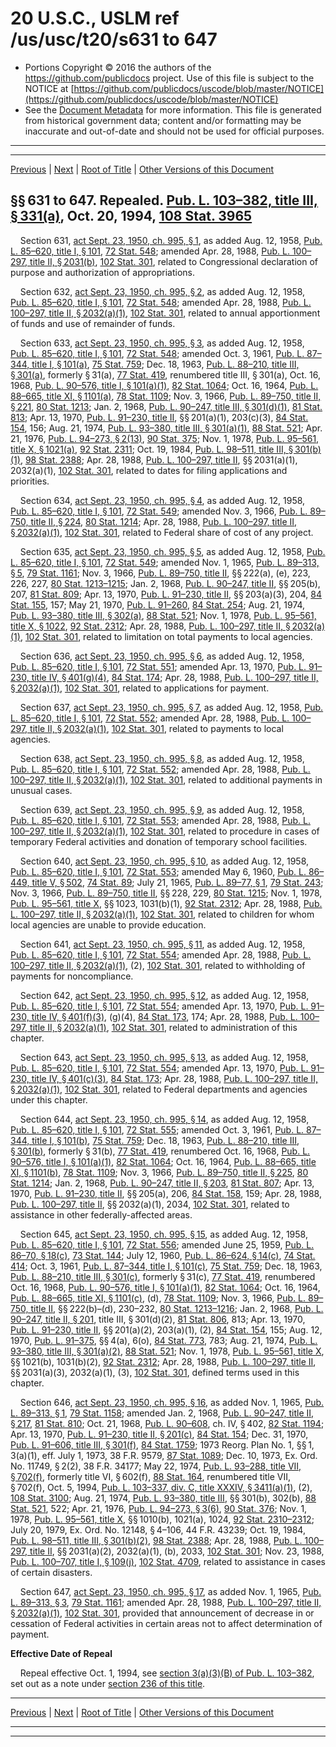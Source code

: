 ---
---

# 20 U.S.C., USLM ref /us/usc/t20/s631 to 647

* Portions Copyright © 2016 the authors of the https://github.com/publicdocs project.
  Use of this file is subject to the NOTICE at [https://github.com/publicdocs/uscode/blob/master/NOTICE](https://github.com/publicdocs/uscode/blob/master/NOTICE)
* See the [Document Metadata](././../../../..//README.md) for more information.
  This file is generated from historical government data; content and/or formatting may be inaccurate and out-of-date and should not be used for official purposes.

----------
----------

[Previous](./../../../..//us/usc/t20/ch19/m__us_usc_t20_ch19.md) | [Next](./../../../..//us/usc/t20/ch20/m__us_usc_t20_ch20.md) | [Root of Title](./../../../../) | [Other Versions of this Document](https://publicdocs.github.io/go/links?ns=uslm&ref=%2Fus%2Fusc%2Ft20%2Fs631+to+647)

## §§ 631 to 647. Repealed. [Pub. L. 103–382, title III, § 331(a)][/us/pl/103/382/s331/a], Oct. 20, 1994, [108 Stat. 3965][/us/stat/108/3965]

    Section 631, [act Sept. 23, 1950, ch. 995, § 1][/us/act/1950-09-23/ch995/s1], as added Aug. 12, 1958, [Pub. L. 85–620, title I, § 101][/us/pl/85/620/s101], [72 Stat. 548][/us/stat/72/548]; amended Apr. 28, 1988, [Pub. L. 100–297, title II, § 2031(b)][/us/pl/100/297/s2031/b], [102 Stat. 301][/us/stat/102/301], related to Congressional declaration of purpose and authorization of appropriations.

    Section 632, [act Sept. 23, 1950, ch. 995, § 2][/us/act/1950-09-23/ch995/s2], as added Aug. 12, 1958, [Pub. L. 85–620, title I, § 101][/us/pl/85/620/s101], [72 Stat. 548][/us/stat/72/548]; amended Apr. 28, 1988, [Pub. L. 100–297, title II, § 2032(a)(1)][/us/pl/100/297/s2032/a/1], [102 Stat. 301][/us/stat/102/301], related to annual apportionment of funds and use of remainder of funds.

    Section 633, [act Sept. 23, 1950, ch. 995, § 3][/us/act/1950-09-23/ch995/s3], as added Aug. 12, 1958, [Pub. L. 85–620, title I, § 101][/us/pl/85/620/s101], [72 Stat. 548][/us/stat/72/548]; amended Oct. 3, 1961, [Pub. L. 87–344, title I, § 101(a)][/us/pl/87/344/s101/a], [75 Stat. 759][/us/stat/75/759]; Dec. 18, 1963, [Pub. L. 88–210, title III, § 301(a)][/us/pl/88/210/s301/a], formerly § 31(a), [77 Stat. 419][/us/stat/77/419], renumbered title III, § 301(a), Oct. 16, 1968, [Pub. L. 90–576, title I, § 101(a)(1)][/us/pl/90/576/s101/a/1], [82 Stat. 1064][/us/stat/82/1064]; Oct. 16, 1964, [Pub. L. 88–665, title XI, § 1101(a)][/us/pl/88/665/s1101/a], [78 Stat. 1109][/us/stat/78/1109]; Nov. 3, 1966, [Pub. L. 89–750, title II, § 221][/us/pl/89/750/s221], [80 Stat. 1213][/us/stat/80/1213]; Jan. 2, 1968, [Pub. L. 90–247, title III, § 301(d)(1)][/us/pl/90/247/s301/d/1], [81 Stat. 813][/us/stat/81/813]; Apr. 13, 1970, [Pub. L. 91–230, title II][/us/pl/91/230], §§ 201(a)(1), 203(c)(3), [84 Stat. 154][/us/stat/84/154], 156; Aug. 21, 1974, [Pub. L. 93–380, title III, § 301(a)(1)][/us/pl/93/380/s301/a/1], [88 Stat. 521][/us/stat/88/521]; Apr. 21, 1976, [Pub. L. 94–273, § 2(13)][/us/pl/94/273/s2/13], [90 Stat. 375][/us/stat/90/375]; Nov. 1, 1978, [Pub. L. 95–561, title X, § 1021(a)][/us/pl/95/561/s1021/a], [92 Stat. 2311][/us/stat/92/2311]; Oct. 19, 1984, [Pub. L. 98–511, title III, § 301(b)(1)][/us/pl/98/511/s301/b/1], [98 Stat. 2388][/us/stat/98/2388]; Apr. 28, 1988, [Pub. L. 100–297, title II][/us/pl/100/297], §§ 2031(a)(1), 2032(a)(1), [102 Stat. 301][/us/stat/102/301], related to dates for filing applications and priorities.

    Section 634, [act Sept. 23, 1950, ch. 995, § 4][/us/act/1950-09-23/ch995/s4], as added Aug. 12, 1958, [Pub. L. 85–620, title I, § 101][/us/pl/85/620/s101], [72 Stat. 549][/us/stat/72/549]; amended Nov. 3, 1966, [Pub. L. 89–750, title II, § 224][/us/pl/89/750/s224], [80 Stat. 1214][/us/stat/80/1214]; Apr. 28, 1988, [Pub. L. 100–297, title II, § 2032(a)(1)][/us/pl/100/297/s2032/a/1], [102 Stat. 301][/us/stat/102/301], related to Federal share of cost of any project.

    Section 635, [act Sept. 23, 1950, ch. 995, § 5][/us/act/1950-09-23/ch995/s5], as added Aug. 12, 1958, [Pub. L. 85–620, title I, § 101][/us/pl/85/620/s101], [72 Stat. 549][/us/stat/72/549]; amended Nov. 1, 1965, [Pub. L. 89–313, § 5][/us/pl/89/313/s5], [79 Stat. 1161][/us/stat/79/1161]; Nov. 3, 1966, [Pub. L. 89–750, title II][/us/pl/89/750], §§ 222(a), (e), 223, 226, 227, [80 Stat. 1213–1215][/us/stat/80/1213-1215]; Jan. 2, 1968, [Pub. L. 90–247, title II][/us/pl/90/247], §§ 205(b), 207, [81 Stat. 809][/us/stat/81/809]; Apr. 13, 1970, [Pub. L. 91–230, title II][/us/pl/91/230], §§ 203(a)(3), 204, [84 Stat. 155][/us/stat/84/155], 157; May 21, 1970, [Pub. L. 91–260][/us/pl/91/260], [84 Stat. 254][/us/stat/84/254]; Aug. 21, 1974, [Pub. L. 93–380, title III, § 302(a)][/us/pl/93/380/s302/a], [88 Stat. 521][/us/stat/88/521]; Nov. 1, 1978, [Pub. L. 95–561, title X, § 1022][/us/pl/95/561/s1022], [92 Stat. 2312][/us/stat/92/2312]; Apr. 28, 1988, [Pub. L. 100–297, title II, § 2032(a)(1)][/us/pl/100/297/s2032/a/1], [102 Stat. 301][/us/stat/102/301], related to limitation on total payments to local agencies.

    Section 636, [act Sept. 23, 1950, ch. 995, § 6][/us/act/1950-09-23/ch995/s6], as added Aug. 12, 1958, [Pub. L. 85–620, title I, § 101][/us/pl/85/620/s101], [72 Stat. 551][/us/stat/72/551]; amended Apr. 13, 1970, [Pub. L. 91–230, title IV, § 401(g)(4)][/us/pl/91/230/s401/g/4], [84 Stat. 174][/us/stat/84/174]; Apr. 28, 1988, [Pub. L. 100–297, title II, § 2032(a)(1)][/us/pl/100/297/s2032/a/1], [102 Stat. 301][/us/stat/102/301], related to applications for payment.

    Section 637, [act Sept. 23, 1950, ch. 995, § 7][/us/act/1950-09-23/ch995/s7], as added Aug. 12, 1958, [Pub. L. 85–620, title I, § 101][/us/pl/85/620/s101], [72 Stat. 552][/us/stat/72/552]; amended Apr. 28, 1988, [Pub. L. 100–297, title II, § 2032(a)(1)][/us/pl/100/297/s2032/a/1], [102 Stat. 301][/us/stat/102/301], related to payments to local agencies.

    Section 638, [act Sept. 23, 1950, ch. 995, § 8][/us/act/1950-09-23/ch995/s8], as added Aug. 12, 1958, [Pub. L. 85–620, title I, § 101][/us/pl/85/620/s101], [72 Stat. 552][/us/stat/72/552]; amended Apr. 28, 1988, [Pub. L. 100–297, title II, § 2032(a)(1)][/us/pl/100/297/s2032/a/1], [102 Stat. 301][/us/stat/102/301], related to additional payments in unusual cases.

    Section 639, [act Sept. 23, 1950, ch. 995, § 9][/us/act/1950-09-23/ch995/s9], as added Aug. 12, 1958, [Pub. L. 85–620, title I, § 101][/us/pl/85/620/s101], [72 Stat. 553][/us/stat/72/553]; amended Apr. 28, 1988, [Pub. L. 100–297, title II, § 2032(a)(1)][/us/pl/100/297/s2032/a/1], [102 Stat. 301][/us/stat/102/301], related to procedure in cases of temporary Federal activities and donation of temporary school facilities.

    Section 640, [act Sept. 23, 1950, ch. 995, § 10][/us/act/1950-09-23/ch995/s10], as added Aug. 12, 1958, [Pub. L. 85–620, title I, § 101][/us/pl/85/620/s101], [72 Stat. 553][/us/stat/72/553]; amended May 6, 1960, [Pub. L. 86–449, title V, § 502][/us/pl/86/449/s502], [74 Stat. 89][/us/stat/74/89]; July 21, 1965, [Pub. L. 89–77, § 1][/us/pl/89/77/s1], [79 Stat. 243][/us/stat/79/243]; Nov. 3, 1966, [Pub. L. 89–750, title II][/us/pl/89/750], §§ 228, 229, [80 Stat. 1215][/us/stat/80/1215]; Nov. 1, 1978, [Pub. L. 95–561, title X][/us/pl/95/561], §§ 1023, 1031(b)(1), [92 Stat. 2312][/us/stat/92/2312]; Apr. 28, 1988, [Pub. L. 100–297, title II, § 2032(a)(1)][/us/pl/100/297/s2032/a/1], [102 Stat. 301][/us/stat/102/301], related to children for whom local agencies are unable to provide education.

    Section 641, [act Sept. 23, 1950, ch. 995, § 11][/us/act/1950-09-23/ch995/s11], as added Aug. 12, 1958, [Pub. L. 85–620, title I, § 101][/us/pl/85/620/s101], [72 Stat. 554][/us/stat/72/554]; amended Apr. 28, 1988, [Pub. L. 100–297, title II, § 2032(a)(1)][/us/pl/100/297/s2032/a/1], (2), [102 Stat. 301][/us/stat/102/301], related to withholding of payments for noncompliance.

    Section 642, [act Sept. 23, 1950, ch. 995, § 12][/us/act/1950-09-23/ch995/s12], as added Aug. 12, 1958, [Pub. L. 85–620, title I, § 101][/us/pl/85/620/s101], [72 Stat. 554][/us/stat/72/554]; amended Apr. 13, 1970, [Pub. L. 91–230, title IV, § 401(f)(3)][/us/pl/91/230/s401/f/3], (g)(4), [84 Stat. 173][/us/stat/84/173], 174; Apr. 28, 1988, [Pub. L. 100–297, title II, § 2032(a)(1)][/us/pl/100/297/s2032/a/1], [102 Stat. 301][/us/stat/102/301], related to administration of this chapter.

    Section 643, [act Sept. 23, 1950, ch. 995, § 13][/us/act/1950-09-23/ch995/s13], as added Aug. 12, 1958, [Pub. L. 85–620, title I, § 101][/us/pl/85/620/s101], [72 Stat. 554][/us/stat/72/554]; amended Apr. 13, 1970, [Pub. L. 91–230, title IV, § 401(c)(3)][/us/pl/91/230/s401/c/3], [84 Stat. 173][/us/stat/84/173]; Apr. 28, 1988, [Pub. L. 100–297, title II, § 2032(a)(1)][/us/pl/100/297/s2032/a/1], [102 Stat. 301][/us/stat/102/301], related to Federal departments and agencies under this chapter.

    Section 644, [act Sept. 23, 1950, ch. 995, § 14][/us/act/1950-09-23/ch995/s14], as added Aug. 12, 1958, [Pub. L. 85–620, title I, § 101][/us/pl/85/620/s101], [72 Stat. 555][/us/stat/72/555]; amended Oct. 3, 1961, [Pub. L. 87–344, title I, § 101(b)][/us/pl/87/344/s101/b], [75 Stat. 759][/us/stat/75/759]; Dec. 18, 1963, [Pub. L. 88–210, title III, § 301(b)][/us/pl/88/210/s301/b], formerly § 31(b), [77 Stat. 419][/us/stat/77/419], renumbered Oct. 16, 1968, [Pub. L. 90–576, title I, § 101(a)(1)][/us/pl/90/576/s101/a/1], [82 Stat. 1064][/us/stat/82/1064]; Oct. 16, 1964, [Pub. L. 88–665, title XI, § 1101(b)][/us/pl/88/665/s1101/b], [78 Stat. 1109][/us/stat/78/1109]; Nov. 3, 1966, [Pub. L. 89–750, title II, § 225][/us/pl/89/750/s225], [80 Stat. 1214][/us/stat/80/1214]; Jan. 2, 1968, [Pub. L. 90–247, title II, § 203][/us/pl/90/247/s203], [81 Stat. 807][/us/stat/81/807]; Apr. 13, 1970, [Pub. L. 91–230, title II][/us/pl/91/230], §§ 205(a), 206, [84 Stat. 158][/us/stat/84/158], 159; Apr. 28, 1988, [Pub. L. 100–297, title II][/us/pl/100/297], §§ 2032(a)(1), 2034, [102 Stat. 301][/us/stat/102/301], related to assistance in other federally-affected areas.

    Section 645, [act Sept. 23, 1950, ch. 995, § 15][/us/act/1950-09-23/ch995/s15], as added Aug. 12, 1958, [Pub. L. 85–620, title I, § 101][/us/pl/85/620/s101], [72 Stat. 556][/us/stat/72/556]; amended June 25, 1959, [Pub. L. 86–70, § 18(c)][/us/pl/86/70/s18/c], [73 Stat. 144][/us/stat/73/144]; July 12, 1960, [Pub. L. 86–624, § 14(c)][/us/pl/86/624/s14/c], [74 Stat. 414][/us/stat/74/414]; Oct. 3, 1961, [Pub. L. 87–344, title I, § 101(c)][/us/pl/87/344/s101/c], [75 Stat. 759][/us/stat/75/759]; Dec. 18, 1963, [Pub. L. 88–210, title III, § 301(c)][/us/pl/88/210/s301/c], formerly § 31(c), [77 Stat. 419][/us/stat/77/419], renumbered Oct. 16, 1968, [Pub. L. 90–576, title I, § 101(a)(1)][/us/pl/90/576/s101/a/1], [82 Stat. 1064][/us/stat/82/1064]; Oct. 16, 1964, [Pub. L. 88–665, title XI, § 1101(c)][/us/pl/88/665/s1101/c], (d), [78 Stat. 1109][/us/stat/78/1109]; Nov. 3, 1966, [Pub. L. 89–750, title II][/us/pl/89/750], §§ 222(b)–(d), 230–232, [80 Stat. 1213–1216][/us/stat/80/1213-1216]; Jan. 2, 1968, [Pub. L. 90–247, title II, § 201][/us/pl/90/247/s201], title III, § 301(d)(2), [81 Stat. 806][/us/stat/81/806], 813; Apr. 13, 1970, [Pub. L. 91–230, title II][/us/pl/91/230], §§ 201(a)(2), 203(a)(1), (2), [84 Stat. 154][/us/stat/84/154], 155; Aug. 12, 1970, [Pub. L. 91–375][/us/pl/91/375], §§ 4(a), 6(o), [84 Stat. 773][/us/stat/84/773], 783; Aug. 21, 1974, [Pub. L. 93–380, title III, § 301(a)(2)][/us/pl/93/380/s301/a/2], [88 Stat. 521][/us/stat/88/521]; Nov. 1, 1978, [Pub. L. 95–561, title X][/us/pl/95/561], §§ 1021(b), 1031(b)(2), [92 Stat. 2312][/us/stat/92/2312]; Apr. 28, 1988, [Pub. L. 100–297, title II][/us/pl/100/297], §§ 2031(a)(3), 2032(a)(1), (3), [102 Stat. 301][/us/stat/102/301], defined terms used in this chapter.

    Section 646, [act Sept. 23, 1950, ch. 995, § 16][/us/act/1950-09-23/ch995/s16], as added Nov. 1, 1965, [Pub. L. 89–313, § 1][/us/pl/89/313/s1], [79 Stat. 1158][/us/stat/79/1158]; amended Jan. 2, 1968, [Pub. L. 90–247, title II, § 217][/us/pl/90/247/s217], [81 Stat. 810][/us/stat/81/810]; Oct. 21, 1968, [Pub. L. 90–608][/us/pl/90/608], ch. IV, § 402, [82 Stat. 1194][/us/stat/82/1194]; Apr. 13, 1970, [Pub. L. 91–230, title II, § 201(c)][/us/pl/91/230/s201/c], [84 Stat. 154][/us/stat/84/154]; Dec. 31, 1970, [Pub. L. 91–606, title III, § 301(f)][/us/pl/91/606/s301/f], [84 Stat. 1759][/us/stat/84/1759]; 1973 Reorg. Plan No. 1, §§ 1, 3(a)(1), eff. July 1, 1973, 38 F.R. 9579, [87 Stat. 1089][/us/stat/87/1089]; Dec. 10, 1973, Ex. Ord. No. 11749, § 2(2), 38 F.R. 34177; May 22, 1974, [Pub. L. 93–288, title VII, § 702(f)][/us/pl/93/288/s702/f], formerly title VI, § 602(f), [88 Stat. 164][/us/stat/88/164], renumbered title VII, § 702(f), Oct. 5, 1994, [Pub. L. 103–337, div. C, title XXXIV, § 3411(a)(1)][/us/pl/103/337/s3411/a/1], (2), [108 Stat. 3100][/us/stat/108/3100]; Aug. 21, 1974, [Pub. L. 93–380, title III][/us/pl/93/380], §§ 301(b), 302(b), [88 Stat. 521][/us/stat/88/521], 522; Apr. 21, 1976, [Pub. L. 94–273, § 3(6)][/us/pl/94/273/s3/6], [90 Stat. 376][/us/stat/90/376]; Nov. 1, 1978, [Pub. L. 95–561, title X][/us/pl/95/561], §§ 1010(b), 1021(a), 1024, [92 Stat. 2310–2312][/us/stat/92/2310-2312]; July 20, 1979, Ex. Ord. No. 12148, § 4–106, 44 F.R. 43239; Oct. 19, 1984, [Pub. L. 98–511, title III, § 301(b)(2)][/us/pl/98/511/s301/b/2], [98 Stat. 2388][/us/stat/98/2388]; Apr. 28, 1988, [Pub. L. 100–297, title II][/us/pl/100/297], §§ 2031(a)(2), 2032(a)(1), (b), 2033, [102 Stat. 301][/us/stat/102/301]; Nov. 23, 1988, [Pub. L. 100–707, title I, § 109(j)][/us/pl/100/707/s109/j], [102 Stat. 4709][/us/stat/102/4709], related to assistance in cases of certain disasters.

    Section 647, [act Sept. 23, 1950, ch. 995, § 17][/us/act/1950-09-23/ch995/s17], as added Nov. 1, 1965, [Pub. L. 89–313, § 3][/us/pl/89/313/s3], [79 Stat. 1161][/us/stat/79/1161]; amended Apr. 28, 1988, [Pub. L. 100–297, title II, § 2032(a)(1)][/us/pl/100/297/s2032/a/1], [102 Stat. 301][/us/stat/102/301], provided that announcement of decrease in or cessation of Federal activities in certain areas not to affect determination of payment.

 __Effective Date of Repeal__ 

    Repeal effective Oct. 1, 1994, see [section 3(a)(3)(B) of Pub. L. 103–382][/us/pl/103/382/s3/a/3/B], set out as a note under [section 236 of this title][/us/usc/t20/s236].

----------

[Previous](./../../../..//us/usc/t20/ch19/m__us_usc_t20_ch19.md) | [Next](./../../../..//us/usc/t20/ch20/m__us_usc_t20_ch20.md) | [Root of Title](./../../../../) | [Other Versions of this Document](https://publicdocs.github.io/go/links?ns=uslm&ref=%2Fus%2Fusc%2Ft20%2Fs631+to+647)

----------
----------

[/us/pl/103/382/s331/a]: https://publicdocs.github.io/go/links?ns=uslm&ref=%2Fus%2Fpl%2F103%2F382%2Fs331%2Fa
[/us/stat/108/3965]: https://publicdocs.github.io/go/links?ns=uslm&ref=%2Fus%2Fstat%2F108%2F3965
[/us/act/1950-09-23/ch995/s1]: https://publicdocs.github.io/go/links?ns=uslm&ref=%2Fus%2Fact%2F1950-09-23%2Fch995%2Fs1
[/us/pl/85/620/s101]: https://publicdocs.github.io/go/links?ns=uslm&ref=%2Fus%2Fpl%2F85%2F620%2Fs101
[/us/stat/72/548]: https://publicdocs.github.io/go/links?ns=uslm&ref=%2Fus%2Fstat%2F72%2F548
[/us/pl/100/297/s2031/b]: https://publicdocs.github.io/go/links?ns=uslm&ref=%2Fus%2Fpl%2F100%2F297%2Fs2031%2Fb
[/us/stat/102/301]: https://publicdocs.github.io/go/links?ns=uslm&ref=%2Fus%2Fstat%2F102%2F301
[/us/act/1950-09-23/ch995/s2]: https://publicdocs.github.io/go/links?ns=uslm&ref=%2Fus%2Fact%2F1950-09-23%2Fch995%2Fs2
[/us/pl/85/620/s101]: https://publicdocs.github.io/go/links?ns=uslm&ref=%2Fus%2Fpl%2F85%2F620%2Fs101
[/us/stat/72/548]: https://publicdocs.github.io/go/links?ns=uslm&ref=%2Fus%2Fstat%2F72%2F548
[/us/pl/100/297/s2032/a/1]: https://publicdocs.github.io/go/links?ns=uslm&ref=%2Fus%2Fpl%2F100%2F297%2Fs2032%2Fa%2F1
[/us/stat/102/301]: https://publicdocs.github.io/go/links?ns=uslm&ref=%2Fus%2Fstat%2F102%2F301
[/us/act/1950-09-23/ch995/s3]: https://publicdocs.github.io/go/links?ns=uslm&ref=%2Fus%2Fact%2F1950-09-23%2Fch995%2Fs3
[/us/pl/85/620/s101]: https://publicdocs.github.io/go/links?ns=uslm&ref=%2Fus%2Fpl%2F85%2F620%2Fs101
[/us/stat/72/548]: https://publicdocs.github.io/go/links?ns=uslm&ref=%2Fus%2Fstat%2F72%2F548
[/us/pl/87/344/s101/a]: https://publicdocs.github.io/go/links?ns=uslm&ref=%2Fus%2Fpl%2F87%2F344%2Fs101%2Fa
[/us/stat/75/759]: https://publicdocs.github.io/go/links?ns=uslm&ref=%2Fus%2Fstat%2F75%2F759
[/us/pl/88/210/s301/a]: https://publicdocs.github.io/go/links?ns=uslm&ref=%2Fus%2Fpl%2F88%2F210%2Fs301%2Fa
[/us/stat/77/419]: https://publicdocs.github.io/go/links?ns=uslm&ref=%2Fus%2Fstat%2F77%2F419
[/us/pl/90/576/s101/a/1]: https://publicdocs.github.io/go/links?ns=uslm&ref=%2Fus%2Fpl%2F90%2F576%2Fs101%2Fa%2F1
[/us/stat/82/1064]: https://publicdocs.github.io/go/links?ns=uslm&ref=%2Fus%2Fstat%2F82%2F1064
[/us/pl/88/665/s1101/a]: https://publicdocs.github.io/go/links?ns=uslm&ref=%2Fus%2Fpl%2F88%2F665%2Fs1101%2Fa
[/us/stat/78/1109]: https://publicdocs.github.io/go/links?ns=uslm&ref=%2Fus%2Fstat%2F78%2F1109
[/us/pl/89/750/s221]: https://publicdocs.github.io/go/links?ns=uslm&ref=%2Fus%2Fpl%2F89%2F750%2Fs221
[/us/stat/80/1213]: https://publicdocs.github.io/go/links?ns=uslm&ref=%2Fus%2Fstat%2F80%2F1213
[/us/pl/90/247/s301/d/1]: https://publicdocs.github.io/go/links?ns=uslm&ref=%2Fus%2Fpl%2F90%2F247%2Fs301%2Fd%2F1
[/us/stat/81/813]: https://publicdocs.github.io/go/links?ns=uslm&ref=%2Fus%2Fstat%2F81%2F813
[/us/pl/91/230]: https://publicdocs.github.io/go/links?ns=uslm&ref=%2Fus%2Fpl%2F91%2F230
[/us/stat/84/154]: https://publicdocs.github.io/go/links?ns=uslm&ref=%2Fus%2Fstat%2F84%2F154
[/us/pl/93/380/s301/a/1]: https://publicdocs.github.io/go/links?ns=uslm&ref=%2Fus%2Fpl%2F93%2F380%2Fs301%2Fa%2F1
[/us/stat/88/521]: https://publicdocs.github.io/go/links?ns=uslm&ref=%2Fus%2Fstat%2F88%2F521
[/us/pl/94/273/s2/13]: https://publicdocs.github.io/go/links?ns=uslm&ref=%2Fus%2Fpl%2F94%2F273%2Fs2%2F13
[/us/stat/90/375]: https://publicdocs.github.io/go/links?ns=uslm&ref=%2Fus%2Fstat%2F90%2F375
[/us/pl/95/561/s1021/a]: https://publicdocs.github.io/go/links?ns=uslm&ref=%2Fus%2Fpl%2F95%2F561%2Fs1021%2Fa
[/us/stat/92/2311]: https://publicdocs.github.io/go/links?ns=uslm&ref=%2Fus%2Fstat%2F92%2F2311
[/us/pl/98/511/s301/b/1]: https://publicdocs.github.io/go/links?ns=uslm&ref=%2Fus%2Fpl%2F98%2F511%2Fs301%2Fb%2F1
[/us/stat/98/2388]: https://publicdocs.github.io/go/links?ns=uslm&ref=%2Fus%2Fstat%2F98%2F2388
[/us/pl/100/297]: https://publicdocs.github.io/go/links?ns=uslm&ref=%2Fus%2Fpl%2F100%2F297
[/us/stat/102/301]: https://publicdocs.github.io/go/links?ns=uslm&ref=%2Fus%2Fstat%2F102%2F301
[/us/act/1950-09-23/ch995/s4]: https://publicdocs.github.io/go/links?ns=uslm&ref=%2Fus%2Fact%2F1950-09-23%2Fch995%2Fs4
[/us/pl/85/620/s101]: https://publicdocs.github.io/go/links?ns=uslm&ref=%2Fus%2Fpl%2F85%2F620%2Fs101
[/us/stat/72/549]: https://publicdocs.github.io/go/links?ns=uslm&ref=%2Fus%2Fstat%2F72%2F549
[/us/pl/89/750/s224]: https://publicdocs.github.io/go/links?ns=uslm&ref=%2Fus%2Fpl%2F89%2F750%2Fs224
[/us/stat/80/1214]: https://publicdocs.github.io/go/links?ns=uslm&ref=%2Fus%2Fstat%2F80%2F1214
[/us/pl/100/297/s2032/a/1]: https://publicdocs.github.io/go/links?ns=uslm&ref=%2Fus%2Fpl%2F100%2F297%2Fs2032%2Fa%2F1
[/us/stat/102/301]: https://publicdocs.github.io/go/links?ns=uslm&ref=%2Fus%2Fstat%2F102%2F301
[/us/act/1950-09-23/ch995/s5]: https://publicdocs.github.io/go/links?ns=uslm&ref=%2Fus%2Fact%2F1950-09-23%2Fch995%2Fs5
[/us/pl/85/620/s101]: https://publicdocs.github.io/go/links?ns=uslm&ref=%2Fus%2Fpl%2F85%2F620%2Fs101
[/us/stat/72/549]: https://publicdocs.github.io/go/links?ns=uslm&ref=%2Fus%2Fstat%2F72%2F549
[/us/pl/89/313/s5]: https://publicdocs.github.io/go/links?ns=uslm&ref=%2Fus%2Fpl%2F89%2F313%2Fs5
[/us/stat/79/1161]: https://publicdocs.github.io/go/links?ns=uslm&ref=%2Fus%2Fstat%2F79%2F1161
[/us/pl/89/750]: https://publicdocs.github.io/go/links?ns=uslm&ref=%2Fus%2Fpl%2F89%2F750
[/us/stat/80/1213-1215]: https://publicdocs.github.io/go/links?ns=uslm&ref=%2Fus%2Fstat%2F80%2F1213-1215
[/us/pl/90/247]: https://publicdocs.github.io/go/links?ns=uslm&ref=%2Fus%2Fpl%2F90%2F247
[/us/stat/81/809]: https://publicdocs.github.io/go/links?ns=uslm&ref=%2Fus%2Fstat%2F81%2F809
[/us/pl/91/230]: https://publicdocs.github.io/go/links?ns=uslm&ref=%2Fus%2Fpl%2F91%2F230
[/us/stat/84/155]: https://publicdocs.github.io/go/links?ns=uslm&ref=%2Fus%2Fstat%2F84%2F155
[/us/pl/91/260]: https://publicdocs.github.io/go/links?ns=uslm&ref=%2Fus%2Fpl%2F91%2F260
[/us/stat/84/254]: https://publicdocs.github.io/go/links?ns=uslm&ref=%2Fus%2Fstat%2F84%2F254
[/us/pl/93/380/s302/a]: https://publicdocs.github.io/go/links?ns=uslm&ref=%2Fus%2Fpl%2F93%2F380%2Fs302%2Fa
[/us/stat/88/521]: https://publicdocs.github.io/go/links?ns=uslm&ref=%2Fus%2Fstat%2F88%2F521
[/us/pl/95/561/s1022]: https://publicdocs.github.io/go/links?ns=uslm&ref=%2Fus%2Fpl%2F95%2F561%2Fs1022
[/us/stat/92/2312]: https://publicdocs.github.io/go/links?ns=uslm&ref=%2Fus%2Fstat%2F92%2F2312
[/us/pl/100/297/s2032/a/1]: https://publicdocs.github.io/go/links?ns=uslm&ref=%2Fus%2Fpl%2F100%2F297%2Fs2032%2Fa%2F1
[/us/stat/102/301]: https://publicdocs.github.io/go/links?ns=uslm&ref=%2Fus%2Fstat%2F102%2F301
[/us/act/1950-09-23/ch995/s6]: https://publicdocs.github.io/go/links?ns=uslm&ref=%2Fus%2Fact%2F1950-09-23%2Fch995%2Fs6
[/us/pl/85/620/s101]: https://publicdocs.github.io/go/links?ns=uslm&ref=%2Fus%2Fpl%2F85%2F620%2Fs101
[/us/stat/72/551]: https://publicdocs.github.io/go/links?ns=uslm&ref=%2Fus%2Fstat%2F72%2F551
[/us/pl/91/230/s401/g/4]: https://publicdocs.github.io/go/links?ns=uslm&ref=%2Fus%2Fpl%2F91%2F230%2Fs401%2Fg%2F4
[/us/stat/84/174]: https://publicdocs.github.io/go/links?ns=uslm&ref=%2Fus%2Fstat%2F84%2F174
[/us/pl/100/297/s2032/a/1]: https://publicdocs.github.io/go/links?ns=uslm&ref=%2Fus%2Fpl%2F100%2F297%2Fs2032%2Fa%2F1
[/us/stat/102/301]: https://publicdocs.github.io/go/links?ns=uslm&ref=%2Fus%2Fstat%2F102%2F301
[/us/act/1950-09-23/ch995/s7]: https://publicdocs.github.io/go/links?ns=uslm&ref=%2Fus%2Fact%2F1950-09-23%2Fch995%2Fs7
[/us/pl/85/620/s101]: https://publicdocs.github.io/go/links?ns=uslm&ref=%2Fus%2Fpl%2F85%2F620%2Fs101
[/us/stat/72/552]: https://publicdocs.github.io/go/links?ns=uslm&ref=%2Fus%2Fstat%2F72%2F552
[/us/pl/100/297/s2032/a/1]: https://publicdocs.github.io/go/links?ns=uslm&ref=%2Fus%2Fpl%2F100%2F297%2Fs2032%2Fa%2F1
[/us/stat/102/301]: https://publicdocs.github.io/go/links?ns=uslm&ref=%2Fus%2Fstat%2F102%2F301
[/us/act/1950-09-23/ch995/s8]: https://publicdocs.github.io/go/links?ns=uslm&ref=%2Fus%2Fact%2F1950-09-23%2Fch995%2Fs8
[/us/pl/85/620/s101]: https://publicdocs.github.io/go/links?ns=uslm&ref=%2Fus%2Fpl%2F85%2F620%2Fs101
[/us/stat/72/552]: https://publicdocs.github.io/go/links?ns=uslm&ref=%2Fus%2Fstat%2F72%2F552
[/us/pl/100/297/s2032/a/1]: https://publicdocs.github.io/go/links?ns=uslm&ref=%2Fus%2Fpl%2F100%2F297%2Fs2032%2Fa%2F1
[/us/stat/102/301]: https://publicdocs.github.io/go/links?ns=uslm&ref=%2Fus%2Fstat%2F102%2F301
[/us/act/1950-09-23/ch995/s9]: https://publicdocs.github.io/go/links?ns=uslm&ref=%2Fus%2Fact%2F1950-09-23%2Fch995%2Fs9
[/us/pl/85/620/s101]: https://publicdocs.github.io/go/links?ns=uslm&ref=%2Fus%2Fpl%2F85%2F620%2Fs101
[/us/stat/72/553]: https://publicdocs.github.io/go/links?ns=uslm&ref=%2Fus%2Fstat%2F72%2F553
[/us/pl/100/297/s2032/a/1]: https://publicdocs.github.io/go/links?ns=uslm&ref=%2Fus%2Fpl%2F100%2F297%2Fs2032%2Fa%2F1
[/us/stat/102/301]: https://publicdocs.github.io/go/links?ns=uslm&ref=%2Fus%2Fstat%2F102%2F301
[/us/act/1950-09-23/ch995/s10]: https://publicdocs.github.io/go/links?ns=uslm&ref=%2Fus%2Fact%2F1950-09-23%2Fch995%2Fs10
[/us/pl/85/620/s101]: https://publicdocs.github.io/go/links?ns=uslm&ref=%2Fus%2Fpl%2F85%2F620%2Fs101
[/us/stat/72/553]: https://publicdocs.github.io/go/links?ns=uslm&ref=%2Fus%2Fstat%2F72%2F553
[/us/pl/86/449/s502]: https://publicdocs.github.io/go/links?ns=uslm&ref=%2Fus%2Fpl%2F86%2F449%2Fs502
[/us/stat/74/89]: https://publicdocs.github.io/go/links?ns=uslm&ref=%2Fus%2Fstat%2F74%2F89
[/us/pl/89/77/s1]: https://publicdocs.github.io/go/links?ns=uslm&ref=%2Fus%2Fpl%2F89%2F77%2Fs1
[/us/stat/79/243]: https://publicdocs.github.io/go/links?ns=uslm&ref=%2Fus%2Fstat%2F79%2F243
[/us/pl/89/750]: https://publicdocs.github.io/go/links?ns=uslm&ref=%2Fus%2Fpl%2F89%2F750
[/us/stat/80/1215]: https://publicdocs.github.io/go/links?ns=uslm&ref=%2Fus%2Fstat%2F80%2F1215
[/us/pl/95/561]: https://publicdocs.github.io/go/links?ns=uslm&ref=%2Fus%2Fpl%2F95%2F561
[/us/stat/92/2312]: https://publicdocs.github.io/go/links?ns=uslm&ref=%2Fus%2Fstat%2F92%2F2312
[/us/pl/100/297/s2032/a/1]: https://publicdocs.github.io/go/links?ns=uslm&ref=%2Fus%2Fpl%2F100%2F297%2Fs2032%2Fa%2F1
[/us/stat/102/301]: https://publicdocs.github.io/go/links?ns=uslm&ref=%2Fus%2Fstat%2F102%2F301
[/us/act/1950-09-23/ch995/s11]: https://publicdocs.github.io/go/links?ns=uslm&ref=%2Fus%2Fact%2F1950-09-23%2Fch995%2Fs11
[/us/pl/85/620/s101]: https://publicdocs.github.io/go/links?ns=uslm&ref=%2Fus%2Fpl%2F85%2F620%2Fs101
[/us/stat/72/554]: https://publicdocs.github.io/go/links?ns=uslm&ref=%2Fus%2Fstat%2F72%2F554
[/us/pl/100/297/s2032/a/1]: https://publicdocs.github.io/go/links?ns=uslm&ref=%2Fus%2Fpl%2F100%2F297%2Fs2032%2Fa%2F1
[/us/stat/102/301]: https://publicdocs.github.io/go/links?ns=uslm&ref=%2Fus%2Fstat%2F102%2F301
[/us/act/1950-09-23/ch995/s12]: https://publicdocs.github.io/go/links?ns=uslm&ref=%2Fus%2Fact%2F1950-09-23%2Fch995%2Fs12
[/us/pl/85/620/s101]: https://publicdocs.github.io/go/links?ns=uslm&ref=%2Fus%2Fpl%2F85%2F620%2Fs101
[/us/stat/72/554]: https://publicdocs.github.io/go/links?ns=uslm&ref=%2Fus%2Fstat%2F72%2F554
[/us/pl/91/230/s401/f/3]: https://publicdocs.github.io/go/links?ns=uslm&ref=%2Fus%2Fpl%2F91%2F230%2Fs401%2Ff%2F3
[/us/stat/84/173]: https://publicdocs.github.io/go/links?ns=uslm&ref=%2Fus%2Fstat%2F84%2F173
[/us/pl/100/297/s2032/a/1]: https://publicdocs.github.io/go/links?ns=uslm&ref=%2Fus%2Fpl%2F100%2F297%2Fs2032%2Fa%2F1
[/us/stat/102/301]: https://publicdocs.github.io/go/links?ns=uslm&ref=%2Fus%2Fstat%2F102%2F301
[/us/act/1950-09-23/ch995/s13]: https://publicdocs.github.io/go/links?ns=uslm&ref=%2Fus%2Fact%2F1950-09-23%2Fch995%2Fs13
[/us/pl/85/620/s101]: https://publicdocs.github.io/go/links?ns=uslm&ref=%2Fus%2Fpl%2F85%2F620%2Fs101
[/us/stat/72/554]: https://publicdocs.github.io/go/links?ns=uslm&ref=%2Fus%2Fstat%2F72%2F554
[/us/pl/91/230/s401/c/3]: https://publicdocs.github.io/go/links?ns=uslm&ref=%2Fus%2Fpl%2F91%2F230%2Fs401%2Fc%2F3
[/us/stat/84/173]: https://publicdocs.github.io/go/links?ns=uslm&ref=%2Fus%2Fstat%2F84%2F173
[/us/pl/100/297/s2032/a/1]: https://publicdocs.github.io/go/links?ns=uslm&ref=%2Fus%2Fpl%2F100%2F297%2Fs2032%2Fa%2F1
[/us/stat/102/301]: https://publicdocs.github.io/go/links?ns=uslm&ref=%2Fus%2Fstat%2F102%2F301
[/us/act/1950-09-23/ch995/s14]: https://publicdocs.github.io/go/links?ns=uslm&ref=%2Fus%2Fact%2F1950-09-23%2Fch995%2Fs14
[/us/pl/85/620/s101]: https://publicdocs.github.io/go/links?ns=uslm&ref=%2Fus%2Fpl%2F85%2F620%2Fs101
[/us/stat/72/555]: https://publicdocs.github.io/go/links?ns=uslm&ref=%2Fus%2Fstat%2F72%2F555
[/us/pl/87/344/s101/b]: https://publicdocs.github.io/go/links?ns=uslm&ref=%2Fus%2Fpl%2F87%2F344%2Fs101%2Fb
[/us/stat/75/759]: https://publicdocs.github.io/go/links?ns=uslm&ref=%2Fus%2Fstat%2F75%2F759
[/us/pl/88/210/s301/b]: https://publicdocs.github.io/go/links?ns=uslm&ref=%2Fus%2Fpl%2F88%2F210%2Fs301%2Fb
[/us/stat/77/419]: https://publicdocs.github.io/go/links?ns=uslm&ref=%2Fus%2Fstat%2F77%2F419
[/us/pl/90/576/s101/a/1]: https://publicdocs.github.io/go/links?ns=uslm&ref=%2Fus%2Fpl%2F90%2F576%2Fs101%2Fa%2F1
[/us/stat/82/1064]: https://publicdocs.github.io/go/links?ns=uslm&ref=%2Fus%2Fstat%2F82%2F1064
[/us/pl/88/665/s1101/b]: https://publicdocs.github.io/go/links?ns=uslm&ref=%2Fus%2Fpl%2F88%2F665%2Fs1101%2Fb
[/us/stat/78/1109]: https://publicdocs.github.io/go/links?ns=uslm&ref=%2Fus%2Fstat%2F78%2F1109
[/us/pl/89/750/s225]: https://publicdocs.github.io/go/links?ns=uslm&ref=%2Fus%2Fpl%2F89%2F750%2Fs225
[/us/stat/80/1214]: https://publicdocs.github.io/go/links?ns=uslm&ref=%2Fus%2Fstat%2F80%2F1214
[/us/pl/90/247/s203]: https://publicdocs.github.io/go/links?ns=uslm&ref=%2Fus%2Fpl%2F90%2F247%2Fs203
[/us/stat/81/807]: https://publicdocs.github.io/go/links?ns=uslm&ref=%2Fus%2Fstat%2F81%2F807
[/us/pl/91/230]: https://publicdocs.github.io/go/links?ns=uslm&ref=%2Fus%2Fpl%2F91%2F230
[/us/stat/84/158]: https://publicdocs.github.io/go/links?ns=uslm&ref=%2Fus%2Fstat%2F84%2F158
[/us/pl/100/297]: https://publicdocs.github.io/go/links?ns=uslm&ref=%2Fus%2Fpl%2F100%2F297
[/us/stat/102/301]: https://publicdocs.github.io/go/links?ns=uslm&ref=%2Fus%2Fstat%2F102%2F301
[/us/act/1950-09-23/ch995/s15]: https://publicdocs.github.io/go/links?ns=uslm&ref=%2Fus%2Fact%2F1950-09-23%2Fch995%2Fs15
[/us/pl/85/620/s101]: https://publicdocs.github.io/go/links?ns=uslm&ref=%2Fus%2Fpl%2F85%2F620%2Fs101
[/us/stat/72/556]: https://publicdocs.github.io/go/links?ns=uslm&ref=%2Fus%2Fstat%2F72%2F556
[/us/pl/86/70/s18/c]: https://publicdocs.github.io/go/links?ns=uslm&ref=%2Fus%2Fpl%2F86%2F70%2Fs18%2Fc
[/us/stat/73/144]: https://publicdocs.github.io/go/links?ns=uslm&ref=%2Fus%2Fstat%2F73%2F144
[/us/pl/86/624/s14/c]: https://publicdocs.github.io/go/links?ns=uslm&ref=%2Fus%2Fpl%2F86%2F624%2Fs14%2Fc
[/us/stat/74/414]: https://publicdocs.github.io/go/links?ns=uslm&ref=%2Fus%2Fstat%2F74%2F414
[/us/pl/87/344/s101/c]: https://publicdocs.github.io/go/links?ns=uslm&ref=%2Fus%2Fpl%2F87%2F344%2Fs101%2Fc
[/us/stat/75/759]: https://publicdocs.github.io/go/links?ns=uslm&ref=%2Fus%2Fstat%2F75%2F759
[/us/pl/88/210/s301/c]: https://publicdocs.github.io/go/links?ns=uslm&ref=%2Fus%2Fpl%2F88%2F210%2Fs301%2Fc
[/us/stat/77/419]: https://publicdocs.github.io/go/links?ns=uslm&ref=%2Fus%2Fstat%2F77%2F419
[/us/pl/90/576/s101/a/1]: https://publicdocs.github.io/go/links?ns=uslm&ref=%2Fus%2Fpl%2F90%2F576%2Fs101%2Fa%2F1
[/us/stat/82/1064]: https://publicdocs.github.io/go/links?ns=uslm&ref=%2Fus%2Fstat%2F82%2F1064
[/us/pl/88/665/s1101/c]: https://publicdocs.github.io/go/links?ns=uslm&ref=%2Fus%2Fpl%2F88%2F665%2Fs1101%2Fc
[/us/stat/78/1109]: https://publicdocs.github.io/go/links?ns=uslm&ref=%2Fus%2Fstat%2F78%2F1109
[/us/pl/89/750]: https://publicdocs.github.io/go/links?ns=uslm&ref=%2Fus%2Fpl%2F89%2F750
[/us/stat/80/1213-1216]: https://publicdocs.github.io/go/links?ns=uslm&ref=%2Fus%2Fstat%2F80%2F1213-1216
[/us/pl/90/247/s201]: https://publicdocs.github.io/go/links?ns=uslm&ref=%2Fus%2Fpl%2F90%2F247%2Fs201
[/us/stat/81/806]: https://publicdocs.github.io/go/links?ns=uslm&ref=%2Fus%2Fstat%2F81%2F806
[/us/pl/91/230]: https://publicdocs.github.io/go/links?ns=uslm&ref=%2Fus%2Fpl%2F91%2F230
[/us/stat/84/154]: https://publicdocs.github.io/go/links?ns=uslm&ref=%2Fus%2Fstat%2F84%2F154
[/us/pl/91/375]: https://publicdocs.github.io/go/links?ns=uslm&ref=%2Fus%2Fpl%2F91%2F375
[/us/stat/84/773]: https://publicdocs.github.io/go/links?ns=uslm&ref=%2Fus%2Fstat%2F84%2F773
[/us/pl/93/380/s301/a/2]: https://publicdocs.github.io/go/links?ns=uslm&ref=%2Fus%2Fpl%2F93%2F380%2Fs301%2Fa%2F2
[/us/stat/88/521]: https://publicdocs.github.io/go/links?ns=uslm&ref=%2Fus%2Fstat%2F88%2F521
[/us/pl/95/561]: https://publicdocs.github.io/go/links?ns=uslm&ref=%2Fus%2Fpl%2F95%2F561
[/us/stat/92/2312]: https://publicdocs.github.io/go/links?ns=uslm&ref=%2Fus%2Fstat%2F92%2F2312
[/us/pl/100/297]: https://publicdocs.github.io/go/links?ns=uslm&ref=%2Fus%2Fpl%2F100%2F297
[/us/stat/102/301]: https://publicdocs.github.io/go/links?ns=uslm&ref=%2Fus%2Fstat%2F102%2F301
[/us/act/1950-09-23/ch995/s16]: https://publicdocs.github.io/go/links?ns=uslm&ref=%2Fus%2Fact%2F1950-09-23%2Fch995%2Fs16
[/us/pl/89/313/s1]: https://publicdocs.github.io/go/links?ns=uslm&ref=%2Fus%2Fpl%2F89%2F313%2Fs1
[/us/stat/79/1158]: https://publicdocs.github.io/go/links?ns=uslm&ref=%2Fus%2Fstat%2F79%2F1158
[/us/pl/90/247/s217]: https://publicdocs.github.io/go/links?ns=uslm&ref=%2Fus%2Fpl%2F90%2F247%2Fs217
[/us/stat/81/810]: https://publicdocs.github.io/go/links?ns=uslm&ref=%2Fus%2Fstat%2F81%2F810
[/us/pl/90/608]: https://publicdocs.github.io/go/links?ns=uslm&ref=%2Fus%2Fpl%2F90%2F608
[/us/stat/82/1194]: https://publicdocs.github.io/go/links?ns=uslm&ref=%2Fus%2Fstat%2F82%2F1194
[/us/pl/91/230/s201/c]: https://publicdocs.github.io/go/links?ns=uslm&ref=%2Fus%2Fpl%2F91%2F230%2Fs201%2Fc
[/us/stat/84/154]: https://publicdocs.github.io/go/links?ns=uslm&ref=%2Fus%2Fstat%2F84%2F154
[/us/pl/91/606/s301/f]: https://publicdocs.github.io/go/links?ns=uslm&ref=%2Fus%2Fpl%2F91%2F606%2Fs301%2Ff
[/us/stat/84/1759]: https://publicdocs.github.io/go/links?ns=uslm&ref=%2Fus%2Fstat%2F84%2F1759
[/us/stat/87/1089]: https://publicdocs.github.io/go/links?ns=uslm&ref=%2Fus%2Fstat%2F87%2F1089
[/us/pl/93/288/s702/f]: https://publicdocs.github.io/go/links?ns=uslm&ref=%2Fus%2Fpl%2F93%2F288%2Fs702%2Ff
[/us/stat/88/164]: https://publicdocs.github.io/go/links?ns=uslm&ref=%2Fus%2Fstat%2F88%2F164
[/us/pl/103/337/s3411/a/1]: https://publicdocs.github.io/go/links?ns=uslm&ref=%2Fus%2Fpl%2F103%2F337%2Fs3411%2Fa%2F1
[/us/stat/108/3100]: https://publicdocs.github.io/go/links?ns=uslm&ref=%2Fus%2Fstat%2F108%2F3100
[/us/pl/93/380]: https://publicdocs.github.io/go/links?ns=uslm&ref=%2Fus%2Fpl%2F93%2F380
[/us/stat/88/521]: https://publicdocs.github.io/go/links?ns=uslm&ref=%2Fus%2Fstat%2F88%2F521
[/us/pl/94/273/s3/6]: https://publicdocs.github.io/go/links?ns=uslm&ref=%2Fus%2Fpl%2F94%2F273%2Fs3%2F6
[/us/stat/90/376]: https://publicdocs.github.io/go/links?ns=uslm&ref=%2Fus%2Fstat%2F90%2F376
[/us/pl/95/561]: https://publicdocs.github.io/go/links?ns=uslm&ref=%2Fus%2Fpl%2F95%2F561
[/us/stat/92/2310-2312]: https://publicdocs.github.io/go/links?ns=uslm&ref=%2Fus%2Fstat%2F92%2F2310-2312
[/us/pl/98/511/s301/b/2]: https://publicdocs.github.io/go/links?ns=uslm&ref=%2Fus%2Fpl%2F98%2F511%2Fs301%2Fb%2F2
[/us/stat/98/2388]: https://publicdocs.github.io/go/links?ns=uslm&ref=%2Fus%2Fstat%2F98%2F2388
[/us/pl/100/297]: https://publicdocs.github.io/go/links?ns=uslm&ref=%2Fus%2Fpl%2F100%2F297
[/us/stat/102/301]: https://publicdocs.github.io/go/links?ns=uslm&ref=%2Fus%2Fstat%2F102%2F301
[/us/pl/100/707/s109/j]: https://publicdocs.github.io/go/links?ns=uslm&ref=%2Fus%2Fpl%2F100%2F707%2Fs109%2Fj
[/us/stat/102/4709]: https://publicdocs.github.io/go/links?ns=uslm&ref=%2Fus%2Fstat%2F102%2F4709
[/us/act/1950-09-23/ch995/s17]: https://publicdocs.github.io/go/links?ns=uslm&ref=%2Fus%2Fact%2F1950-09-23%2Fch995%2Fs17
[/us/pl/89/313/s3]: https://publicdocs.github.io/go/links?ns=uslm&ref=%2Fus%2Fpl%2F89%2F313%2Fs3
[/us/stat/79/1161]: https://publicdocs.github.io/go/links?ns=uslm&ref=%2Fus%2Fstat%2F79%2F1161
[/us/pl/100/297/s2032/a/1]: https://publicdocs.github.io/go/links?ns=uslm&ref=%2Fus%2Fpl%2F100%2F297%2Fs2032%2Fa%2F1
[/us/stat/102/301]: https://publicdocs.github.io/go/links?ns=uslm&ref=%2Fus%2Fstat%2F102%2F301
[/us/pl/103/382/s3/a/3/B]: https://publicdocs.github.io/go/links?ns=uslm&ref=%2Fus%2Fpl%2F103%2F382%2Fs3%2Fa%2F3%2FB
[/us/usc/t20/s236]: https://publicdocs.github.io/go/links?ns=uslm&ref=%2Fus%2Fusc%2Ft20%2Fs236


